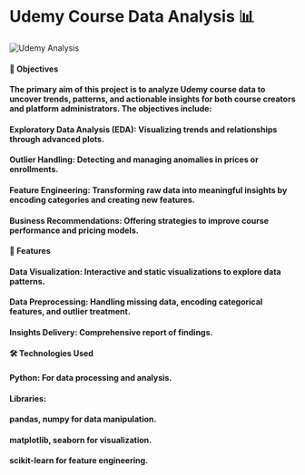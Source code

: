 # Udemy Course Data Analysis 📊
![Udemy Analysis](![image](https://github.com/user-attachments/assets/a9d7eb1d-00e5-4f56-904d-d0de08035fb0)
)


#### 🎯 Objectives
#### The primary aim of this project is to analyze Udemy course data to uncover trends, patterns, and actionable insights for both course creators and platform administrators. The objectives include:

#### Exploratory Data Analysis (EDA): Visualizing trends and relationships through advanced plots.
#### Outlier Handling: Detecting and managing anomalies in prices or enrollments.
#### Feature Engineering: Transforming raw data into meaningful insights by encoding categories and creating new features.
#### Business Recommendations: Offering strategies to improve course performance and pricing models.

#### 🚀 Features
#### Data Visualization: Interactive and static visualizations to explore data patterns.
#### Data Preprocessing: Handling missing data, encoding categorical features, and outlier treatment.
#### Insights Delivery: Comprehensive report of findings.

#### 🛠️ Technologies Used
#### Python: For data processing and analysis.
#### Libraries:
#### pandas, numpy for data manipulation.
#### matplotlib, seaborn for visualization.
#### scikit-learn for feature engineering.

